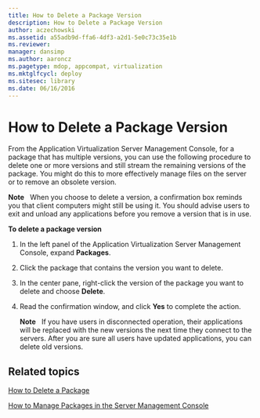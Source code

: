 ```yaml
---
title: How to Delete a Package Version
description: How to Delete a Package Version
author: aczechowski
ms.assetid: a55adb9d-ffa6-4df3-a2d1-5e0c73c35e1b
ms.reviewer: 
manager: dansimp
ms.author: aaroncz
ms.pagetype: mdop, appcompat, virtualization
ms.mktglfcycl: deploy
ms.sitesec: library
ms.date: 06/16/2016
---
```



# How to Delete a Package Version


From the Application Virtualization Server Management Console, for a package that has multiple versions, you can use the following procedure to delete one or more versions and still stream the remaining versions of the package. You might do this to more effectively manage files on the server or to remove an obsolete version.

**Note**  
When you choose to delete a version, a confirmation box reminds you that client computers might still be using it. You should advise users to exit and unload any applications before you remove a version that is in use.

 

**To delete a package version**

1.  In the left panel of the Application Virtualization Server Management Console, expand **Packages**.

2.  Click the package that contains the version you want to delete.

3.  In the center pane, right-click the version of the package you want to delete and choose **Delete**.

4.  Read the confirmation window, and click **Yes** to complete the action.

    **Note**  
    If you have users in disconnected operation, their applications will be replaced with the new versions the next time they connect to the servers. After you are sure all users have updated applications, you can delete old versions.

     

## Related topics


[How to Delete a Package](how-to-delete-a-packageserver.md)

[How to Manage Packages in the Server Management Console](how-to-manage-packages-in-the-server-management-console.md)

 

 





